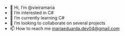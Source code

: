 - 👋 Hi, I’m @vieiramaria
- 👀 I’m interested in C# 
- 🌱 I’m currently learning C#
- 💞️ I’m looking to collaborate on several projects
- 📫 How to reach me mariaeduarda.dev04@gmail.com

<!---
vieiramaria/vieiramaria is a ✨ special ✨ repository because its `README.md` (this file) appears on your GitHub profile.
You can click the Preview link to take a look at your changes.
--->
